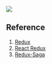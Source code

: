  <img src="https://loremxuetengfei.oss-cn-beijing.aliyuncs.com/3923063-bf63f4d086dc7b70.png">

## Reference

1. [Redux](https://redux.js.org/)
2. [React Redux](https://react-redux.js.org/)
3. [Redux-Saga](https://redux-saga-in-chinese.js.org/)

